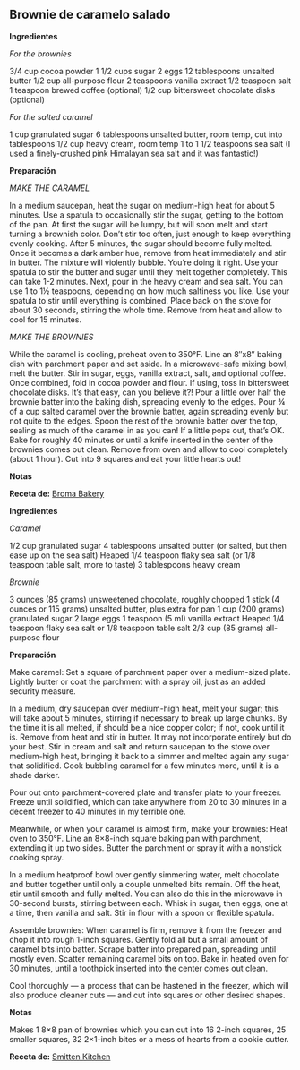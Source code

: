 ## Brownie de caramelo salado

**Ingredientes**

*For the brownies*

3/4 cup cocoa powder
1 1/2 cups sugar
2 eggs
12 tablespoons unsalted butter
1/2 cup all-purpose flour
2 teaspoons vanilla extract
1/2 teaspoon salt
1 teaspoon brewed coffee (optional)
1/2 cup bittersweet chocolate disks (optional)

*For the salted caramel*

1 cup granulated sugar
6 tablespoons unsalted butter, room temp, cut into tablespoons
1/2 cup heavy cream, room temp
1 to 1 1/2 teaspoons sea salt (I used a finely-crushed pink Himalayan sea salt and it was fantastic!)

**Preparación**

*MAKE THE CARAMEL*

In a medium saucepan, heat the sugar on medium-high heat for about 5 minutes. Use a spatula to occasionally stir the sugar, getting to the bottom of the pan. At first the sugar will be lumpy, but will soon melt and start turning a brownish color. Don’t stir too often, just enough to keep everything evenly cooking.
After 5 minutes, the sugar should become fully melted. Once it becomes a dark amber hue, remove from heat immediately and stir in butter. The mixture will violently bubble. You’re doing it right.
Use your spatula to stir the butter and sugar until they melt together completely. This can take 1-2 minutes.
Next, pour in the heavy cream and sea salt. You can use 1 to 1½ teaspoons, depending on how much saltiness you like. Use your spatula to stir until everything is combined. Place back on the stove for about 30 seconds, stirring the whole time. Remove from heat and allow to cool for 15 minutes.

*MAKE THE BROWNIES*

While the caramel is cooling, preheat oven to 350°F. Line an 8″x8″ baking dish with parchment paper and set aside.
In a microwave-safe mixing bowl, melt the butter. Stir in sugar, eggs, vanilla extract, salt, and optional coffee. Once combined, fold in cocoa powder and flour. If using, toss in bittersweet chocolate disks. It’s that easy, can you believe it?!
Pour a little over half the brownie batter into the baking dish, spreading evenly to the edges. Pour ¾ of a cup salted caramel over the brownie batter, again spreading evenly but not quite to the edges. Spoon the rest of the brownie batter over the top, sealing as much of the caramel in as you can! If a little pops out, that’s OK.
Bake for roughly 40 minutes or until a knife inserted in the center of the brownies comes out clean. Remove from oven and allow to cool completely (about 1 hour). Cut into 9 squares and eat your little hearts out!

**Notas**



**Receta de:** [Broma Bakery](http://bromabakery.com/2014/11/salted-caramel-brownies.html)

**Ingredientes**

*Caramel*

1/2 cup granulated sugar
4 tablespoons unsalted butter (or salted, but then ease up on the sea salt)
Heaped 1/4 teaspoon flaky sea salt (or 1/8 teaspoon table salt, more to taste)
3 tablespoons heavy cream

*Brownie*

3 ounces (85 grams) unsweetened chocolate, roughly chopped
1 stick (4 ounces or 115 grams) unsalted butter, plus extra for pan
1 cup (200 grams) granulated sugar
2 large eggs
1 teaspoon (5 ml) vanilla extract
Heaped 1/4 teaspoon flaky sea salt or 1/8 teaspoon table salt
2/3 cup (85 grams) all-purpose flour

**Preparación**

Make caramel: Set a square of parchment paper over a medium-sized plate. Lightly butter or coat the parchment with a spray oil, just as an added security measure.

In a medium, dry saucepan over medium-high heat, melt your sugar; this will take about 5 minutes, stirring if necessary to break up large chunks. By the time it is all melted, if should be a nice copper color; if not, cook until it is. Remove from heat and stir in butter. It may not incorporate entirely but do your best. Stir in cream and salt and return saucepan to the stove over medium-high heat, bringing it back to a simmer and melted again any sugar that solidified. Cook bubbling caramel for a few minutes more, until it is a shade darker.

Pour out onto parchment-covered plate and transfer plate to your freezer. Freeze until solidified, which can take anywhere from 20 to 30 minutes in a decent freezer to 40 minutes in my terrible one.

Meanwhile, or when your caramel is almost firm, make your brownies: Heat oven to 350°F. Line an 8×8-inch square baking pan with parchment, extending it up two sides. Butter the parchment or spray it with a nonstick cooking spray.

In a medium heatproof bowl over gently simmering water, melt chocolate and butter together until only a couple unmelted bits remain. Off the heat, stir until smooth and fully melted. You can also do this in the microwave in 30-second bursts, stirring between each. Whisk in sugar, then eggs, one at a time, then vanilla and salt. Stir in flour with a spoon or flexible spatula.

Assemble brownies: When caramel is firm, remove it from the freezer and chop it into rough 1-inch squares. Gently fold all but a small amount of caramel bits into batter. Scrape batter into prepared pan, spreading until mostly even. Scatter remaining caramel bits on top. Bake in heated oven for 30 minutes, until a toothpick inserted into the center comes out clean.

Cool thoroughly — a process that can be hastened in the freezer, which will also produce cleaner cuts — and cut into squares or other desired shapes.

**Notas**

Makes 1 8×8 pan of brownies which you can cut into 16 2-inch squares, 25 smaller squares, 32 2×1-inch bites or a mess of hearts from a cookie cutter.

**Receta de:** [Smitten Kitchen](https://smittenkitchen.com/2013/02/salted-caramel-brownies/)